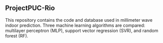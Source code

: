 ## ProjectPUC-Rio

This repository contains the code and database used in millimeter wave indoor prediction. Three machine learning algorithms are compared: multilayer perceptron (MLP), support vector regression (SVR), and random forest (RF).

